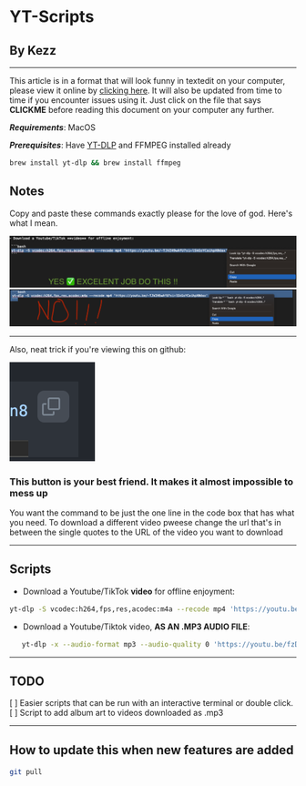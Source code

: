 # YT-Scripts

## By Kezz

---

This article is in a format that will look funny in textedit on your computer, please view it online by [clicking here](https://github.com/Kezzsim/yt-scripts). It will also be updated from time to time if you encounter issues using it. Just click on the file that says **CLICKME** before reading this document on your computer any further.

***Requirements***:
MacOS

***Prerequisites***:
Have [YT-DLP](https://github.com/yt-dlp/yt-dlp) and FFMPEG installed already

```bash
brew install yt-dlp && brew install ffmpeg
```

## Notes

Copy and paste these commands exactly please for the love of god. Here's what I mean.

![YES DO THIS](images/yes.png)
![NO DON'T DO THIS](images/no.png)

---

Also, neat trick if you're viewing this on github:

![This button is your best friend](images/cool_button.png)

### This button is your best friend. It makes it almost impossible to mess up

You want the command to be just the one line in the code box that has what you need. To download a different video pweese change the url that's in between the single quotes to the URL of the video you want to download

---

## Scripts

- Download a Youtube/TikTok **video** for offline enjoyment:

 ```bash
 yt-dlp -S vcodec:h264,fps,res,acodec:m4a --recode mp4 'https://youtu.be/-TJVZ49wAfU?si=lSkGsYCaihpX0dax'
 ```

- Download a Youtube/Tiktok video, **AS AN .MP3 AUDIO FILE**:

 ```bash
    yt-dlp -x --audio-format mp3 --audio-quality 0 'https://youtu.be/fzDZrPZ8s5c?si=K8L2g2HVSn8lTnFx'
 ```

---

## TODO

 [ ] Easier scripts that can be run with an interactive terminal or double click.
 [ ] Script to add album art to videos downloaded as .mp3

---

## How to update this when new features are added

```bash
git pull
```
